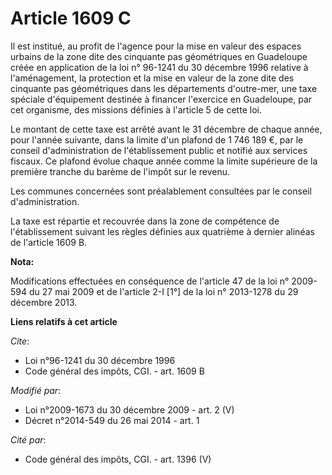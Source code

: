# Article 1609 C

Il est institué, au profit de l'agence pour la mise en valeur des espaces urbains de la zone dite des cinquante pas
géométriques en Guadeloupe créée en application de la loi n° 96-1241 du 30 décembre 1996 relative à l'aménagement, la
protection et la mise en valeur de la zone dite des cinquante pas géométriques dans les départements d'outre-mer, une taxe
spéciale d'équipement destinée à financer l'exercice en Guadeloupe, par cet organisme, des missions définies à l'article 5 de
cette loi. 

Le montant de cette taxe est arrêté avant le 31 décembre de chaque année, pour l'année suivante, dans la limite d'un plafond
de 1 746 189 €, par le conseil d'administration de l'établissement public et notifié aux services fiscaux. Ce plafond évolue
chaque année comme la limite supérieure de la première tranche du barème de l'impôt sur le revenu. 

Les communes concernées sont préalablement consultées par le conseil d'administration. 

La taxe est répartie et recouvrée dans la zone de compétence de l'établissement suivant les règles définies aux quatrième à
dernier alinéas de l'article 1609 B.

**Nota:**

Modifications effectuées en conséquence de l'article 47 de la loi n° 2009-594 du 27 mai 2009  et de l'article 2-I [1°] de la
loi n° 2013-1278 du 29 décembre 2013.

**Liens relatifs à cet article**

_Cite_:

  - Loi n°96-1241 du 30 décembre 1996
  - Code général des impôts, CGI. - art. 1609 B

_Modifié par_:

  - Loi n°2009-1673 du 30 décembre 2009 - art. 2 (V)
  - Décret n°2014-549 du 26 mai 2014 - art. 1

_Cité par_:

  - Code général des impôts, CGI. - art. 1396 (V)
